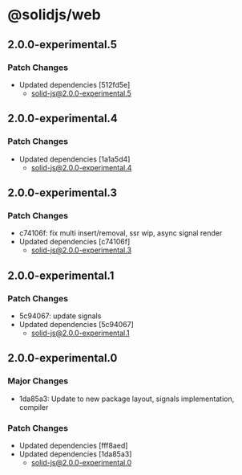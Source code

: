 # @solidjs/web

## 2.0.0-experimental.5

### Patch Changes

- Updated dependencies [512fd5e]
  - solid-js@2.0.0-experimental.5

## 2.0.0-experimental.4

### Patch Changes

- Updated dependencies [1a1a5d4]
  - solid-js@2.0.0-experimental.4

## 2.0.0-experimental.3

### Patch Changes

- c74106f: fix multi insert/removal, ssr wip, async signal render
- Updated dependencies [c74106f]
  - solid-js@2.0.0-experimental.3

## 2.0.0-experimental.1

### Patch Changes

- 5c94067: update signals
- Updated dependencies [5c94067]
  - solid-js@2.0.0-experimental.1

## 2.0.0-experimental.0

### Major Changes

- 1da85a3: Update to new package layout, signals implementation, compiler

### Patch Changes

- Updated dependencies [fff8aed]
- Updated dependencies [1da85a3]
  - solid-js@2.0.0-experimental.0
